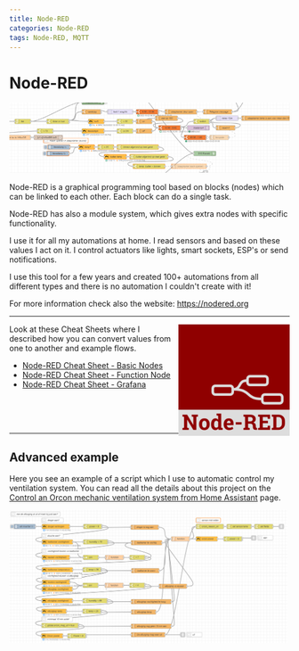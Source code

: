 ```yaml
---
title: Node-RED
categories: Node-RED
tags: Node-RED, MQTT
---
```

# Node-RED

![Banner](images/banner.png)

Node-RED is a graphical programming tool based on blocks (nodes) which can be linked to each other. Each block can do a single task.

Node-RED has also a module system, which gives extra nodes with specific functionality.

I use it for all my automations at home. I read sensors and based on these values I act on it.
I control actuators like lights, smart sockets, ESP's or send notifications.

I use this tool for a few years and created 100+ automations from all different types and there is no automation I couldn't create with it!

For more information check also the website: https://nodered.org

---

<img style="float: right;" src="images/node-red_logo.png" alt="Node-RED logo">

Look at these Cheat Sheets where I described how you can convert values from one to another and example flows.

* [Node-RED Cheat Sheet - Basic Nodes](node-red_cheatsheet-basic_nodes)
* [Node-RED Cheat Sheet - Function Node](node-red_cheatsheet-function_node)
* [Node-RED Cheat Sheet - Grafana](node-red_grafana)


<br/>
<br/>
<br/>

---

## Advanced example
Here you see an example of a script which I use to automatic control my ventilation system.
You can read all the details about this project on the [Control an Orcon mechanic ventilation system from Home Assistant](../esphome/orcon_mechanic_ventilation) page.

<a href="../esphome/orcon_images/script_node-red.png" target="_blank">
<img src="../esphome/orcon_images/script_node-red.png" alt="Example Node-RED" style="width:500px">
</a>